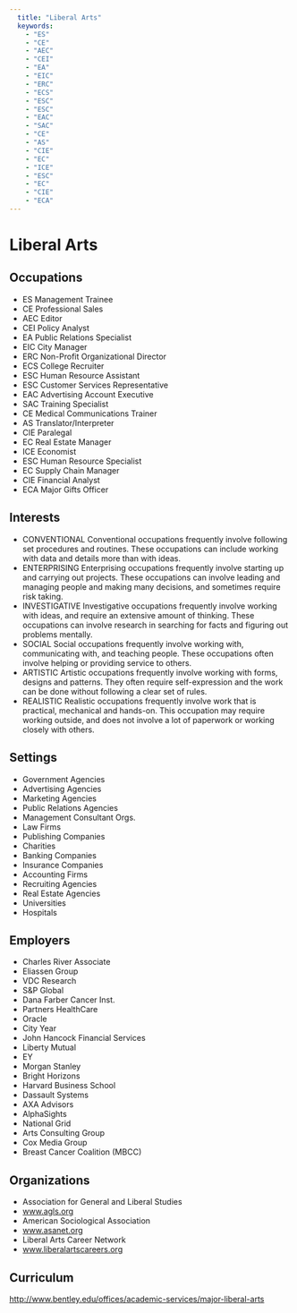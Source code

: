 ```yaml
---
  title: "Liberal Arts"
  keywords: 
    - "ES"
    - "CE"
    - "AEC"
    - "CEI"
    - "EA"
    - "EIC"
    - "ERC"
    - "ECS"
    - "ESC"
    - "ESC"
    - "EAC"
    - "SAC"
    - "CE"
    - "AS"
    - "CIE"
    - "EC"
    - "ICE"
    - "ESC"
    - "EC"
    - "CIE"
    - "ECA"
---
```

# Liberal Arts

## Occupations


 - ES
    Management Trainee
 - CE
    Professional Sales
 - AEC
    Editor
 - CEI
    Policy Analyst
 - EA
    Public Relations Specialist
 - EIC
    City Manager
 - ERC
    Non-Profit Organizational Director
 - ECS
    College Recruiter
 - ESC
    Human Resource Assistant
 - ESC
    Customer Services Representative
 - EAC
    Advertising Account Executive
 - SAC
    Training Specialist
 - CE
    Medical Communications Trainer
 - AS
    Translator/Interpreter
 - CIE
    Paralegal
 - EC
    Real Estate Manager
 - ICE
    Economist
 - ESC
    Human Resource Specialist
 - EC
    Supply Chain Manager
 - CIE
    Financial Analyst
 - ECA
    Major Gifts Officer

## Interests


 - CONVENTIONAL
    Conventional occupations frequently involve following set procedures and routines. These occupations can include working with data and details more than with ideas.
 - ENTERPRISING
    Enterprising occupations frequently involve starting up and carrying out projects. These occupations can involve leading and managing people and making many decisions, and sometimes require risk taking.
 - INVESTIGATIVE
    Investigative occupations frequently involve working with ideas, and require an extensive amount of thinking. These occupations can involve research in searching for facts and figuring out problems mentally.
 - SOCIAL
    Social occupations frequently involve working with, communicating with, and teaching people. These occupations often involve helping or providing service to others.
 - ARTISTIC
    Artistic occupations frequently involve working with forms, designs and patterns. They often require self-expression and the work can be done without following a clear set of rules.
 - REALISTIC
    Realistic occupations frequently involve work that is practical, mechanical and hands-on. This occupation may require working outside, and does not involve a lot of paperwork or working closely with others.

## Settings


 - Government Agencies
 - Advertising Agencies
 - Marketing Agencies
 - Public Relations Agencies
 - Management Consultant Orgs.
 - Law Firms
 - Publishing Companies
 - Charities
 - Banking Companies
 - Insurance Companies
 - Accounting Firms
 - Recruiting Agencies
 - Real Estate Agencies
 - Universities
 - Hospitals

## Employers


 - Charles River Associate
 - Eliassen Group
 - VDC Research
 - S&P Global
 - Dana Farber Cancer Inst.
 - Partners HealthCare
 - Oracle 
 - City Year
 - John Hancock Financial Services
 - Liberty Mutual
 - EY
 - Morgan Stanley
 - Bright Horizons
 - Harvard Business School
 - Dassault Systems
 - AXA Advisors
 - AlphaSights
 - National Grid
 - Arts Consulting Group
 - Cox Media Group
 - Breast Cancer Coalition (MBCC)

## Organizations


 - Association for General and Liberal Studies
 - www.agls.org
 - American Sociological Association
 - www.asanet.org
 - Liberal Arts Career Network
 - www.liberalartscareers.org

## Curriculum


http://www.bentley.edu/offices/academic-services/major-liberal-arts
